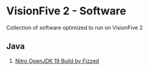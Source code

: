 # VisionFive 2 - Software

Collection of software optimized to run on VisionFive 2

## Java

01. [Nitro OpenJDK 19 Build by Fizzed](https://github.com/fizzed/nitro)
